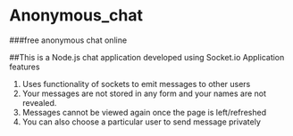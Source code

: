 # Anonymous_chat
###free anonymous chat online

##This is a Node.js chat application developed using Socket.io 
Application features
1. Uses functionality of sockets to emit messages to other users
2. Your messages are not stored in any form and your names are not revealed.
3. Messages cannot be viewed again once the page is left/refreshed 
4. You can also choose a particular user to send message privately